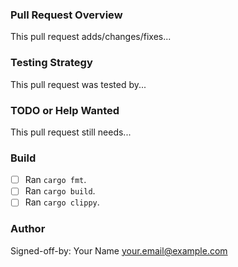 ### Pull Request Overview

This pull request adds/changes/fixes...


### Testing Strategy

This pull request was tested by...


### TODO or Help Wanted

This pull request still needs...


### Build

- [ ] Ran `cargo fmt`.
- [ ] Ran `cargo build`.
- [ ] Ran `cargo clippy`.

### Author

Signed-off-by: Your Name <your.email@example.com>
